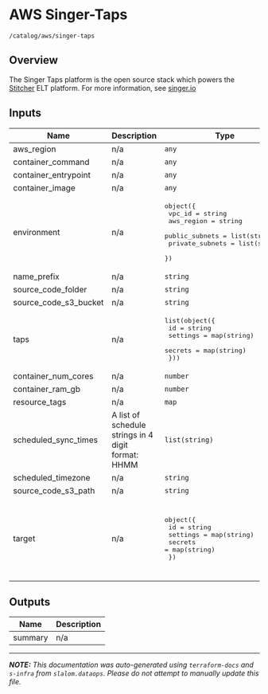
# AWS Singer-Taps

`/catalog/aws/singer-taps`

## Overview


The Singer Taps platform is the open source stack which powers the [Stitcher](https://www.stitcher.com) ELT platform. For more information, see [singer.io](https://singer.io)

## Inputs

| Name | Description | Type | Default | Required |
|------|-------------|------|---------|:-----:|
| aws\_region | n/a | `any` | n/a | yes |
| container\_command | n/a | `any` | n/a | yes |
| container\_entrypoint | n/a | `any` | n/a | yes |
| container\_image | n/a | `any` | n/a | yes |
| environment | n/a | <pre>object({<br>    vpc_id          = string<br>    aws_region      = string<br>    public_subnets  = list(string)<br>    private_subnets = list(string)<br>  })</pre> | n/a | yes |
| name\_prefix | n/a | `string` | n/a | yes |
| source\_code\_folder | n/a | `string` | n/a | yes |
| source\_code\_s3\_bucket | n/a | `string` | n/a | yes |
| taps | n/a | <pre>list(object({<br>    id       = string<br>    settings = map(string)<br>    secrets  = map(string)<br>  }))</pre> | n/a | yes |
| container\_num\_cores | n/a | `number` | `0.5` | no |
| container\_ram\_gb | n/a | `number` | `1` | no |
| resource\_tags | n/a | `map` | `{}` | no |
| scheduled\_sync\_times | A list of schedule strings in 4 digit format: HHMM | `list(string)` | `[]` | no |
| scheduled\_timezone | n/a | `string` | `"PT"` | no |
| source\_code\_s3\_path | n/a | `string` | `"code/taps"` | no |
| target | n/a | <pre>object({<br>    id       = string<br>    settings = map(string)<br>    secrets  = map(string)<br>  })</pre> | <pre>{<br>  "id": "s3-csv",<br>  "secrets": {},<br>  "settings": {<br>    "s3_key_prefix": "data/raw/{tap}/{table}/{version}/"<br>  }<br>}</pre> | no |

## Outputs

| Name | Description |
|------|-------------|
| summary | n/a |

---------------------

_**NOTE:** This documentation was auto-generated using
`terraform-docs` and `s-infra` from `slalom.dataops`.
Please do not attempt to manually update this file._
